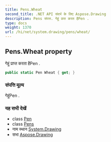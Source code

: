 ```yaml
---
title: Pens.Wheat
second_title: .NET API संदर्भ के लिए Aspose.Drawing
description: Pens संपत्त. गेहूं प्रप्त करत हैPen .
type: docs
weight: 1370
url: /hi/net/system.drawing/pens/wheat/
---
```

## Pens.Wheat property

गेहूं प्राप्त करता हैPen .

```csharp
public static Pen Wheat { get; }
```

### संपत्ति मूल्य

गेहूंPen .

### यह सभी देखें

* class [Pen](../../pen/)
* class [Pens](../)
* नाम स्थान [System.Drawing](../../pens/)
* सभा [Aspose.Drawing](../../../)



